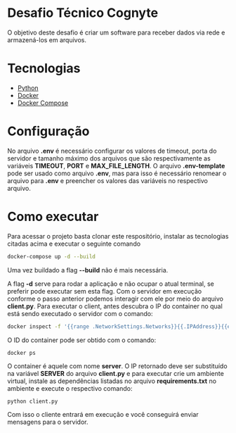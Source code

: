 # Desafio Técnico Cognyte

O objetivo deste desafio é criar um software para receber dados via rede e armazená-los em arquivos.

# Tecnologias
- [Python](https://www.python.org/)
- [Docker](https://www.docker.com/)
- [Docker Compose](https://docs.docker.com/compose/)

# Configuração
No arquivo __.env__ é necessário configurar os valores de timeout, porta do servidor e tamanho máximo dos arquivos que são respectivamente as variáveis __TIMEOUT__, __PORT__ e __MAX_FILE_LENGTH__. O arquivo __.env-template__ pode ser usado como arquivo __.env__, mas para isso é necessário renomear o arquivo para __.env__ e preencher os valores das variáveis no respectivo arquivo.

# Como executar
Para acessar o projeto basta clonar este respositório, instalar as tecnologias citadas acima e executar o seguinte comando
```bash
docker-compose up -d --build
```
Uma vez buildado a flag __--build__ não é mais necessária.

A flag __-d__ serve para rodar a aplicação e não ocupar o atual terminal, se preferir pode executar sem esta flag.
Com o servidor em execução conforme o passo anterior podemos interagir com ele por meio do arquivo __client.py__. Para executar o client, antes descubra o IP do container no qual está sendo executado o servidor com o comando:
```bash
docker inspect -f '{{range .NetworkSettings.Networks}}{{.IPAddress}}{{end}}' <id_container>
```
O ID do container pode ser obtido com o comando:
```
docker ps
```
O container é aquele com nome __server__. O IP retornado deve ser substituído na variável __SERVER__ do arquivo __client.py__ e para executar crie um ambiente virtual, instale as dependências listadas no arquivo __requirements.txt__ no ambiente e execute o respectivo comando:
```bash
python client.py
```
Com isso o cliente entrará em execução e você conseguirá enviar mensagens para o servidor.